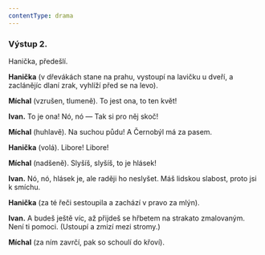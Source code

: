 ```yaml
---
contentType: drama
---
```


<section>

### Výstup 2.

Hanička, předešlí.

**Hanička** (v dřevákách stane na prahu, vystoupí na lavičku u dveří, a zaclánějíc dlaní zrak, vyhlíží před se na levo).

**Míchal** (vzrušen, tlumeně). To jest ona, to ten květ!

**Ivan.** To je ona! Nó, nó — Tak si pro něj skoč!

**Míchal** (huhlavě). Na suchou půdu! A Černobýl má za pasem.

**Hanička** (volá). Libore! Libore!

**Míchal** (nadšeně). Slyšíš, slyšíš, to je hlásek!

**Ivan.** Nó, nó, hlásek je, ale raději ho neslyšet. Máš lidskou slabost, proto jsi k smíchu.

**Hanička** (za té řeči sestoupila a zachází v pravo za mlýn).

**Ivan.** A budeš ještě víc, až přijdeš se hřbetem na strakato zmalovaným. Není ti pomoci. (Ustoupí a zmizí mezi stromy.)

**Míchal** (za ním zavrčí, pak so schoulí do křoví).

</section>
